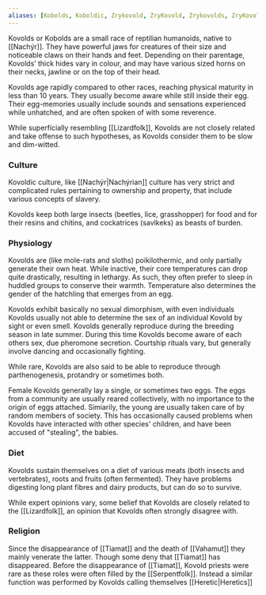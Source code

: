 ```yaml
---
aliases: [Kobolds, Koboldic, Zrykovold, ZryKovold, Zrykovolds, ZryKovolds, Kovoldic, Kovolds]
---
```

Kovolds or Kobolds are a small race of reptilian humanoids, native to [[Nachýr]]. They have powerful jaws for creatures of their size and noticeable claws on their hands and feet. Depending on their parentage, Kovolds’ thick hides vary in colour, and may have various sized horns on their necks, jawline or on the top of their head. 

Kovolds age rapidly compared to other races, reaching physical maturity in less than 10 years. They usually become aware while still inside their egg. Their egg-memories usually include sounds and sensations experienced while unhatched, and are often spoken of with some reverence.

While superficially resembling [[Lizardfolk]], Kovolds are not closely related and take offense to such hypotheses, as Kovolds consider them to be slow and dim-witted.

### Culture
Kovoldic culture, like [[Nachýr|Nachýrian]] culture has very strict and complicated rules pertaining to ownership and property, that include various concepts of slavery. 

Kovolds keep both large insects (beetles, lice, grasshopper) for food and for their resins and chitins,  and cockatrices (savlkeks) as beasts of burden. 

### Physiology
Kovolds are (like mole-rats and sloths) poikilothermic, and only partially generate their own heat. While inactive, their core temperatures can drop quite drastically, resulting in lethargy. As such, they often prefer to sleep in huddled groups to conserve their warmth. Temperature also determines the gender of the hatchling that emerges from an egg.

Kovolds exhibit basically no sexual dimorphism, with even individuals Kovolds usually not able to determine the sex of an individual Kovold by sight or even smell. Kovolds generally reproduce during the breeding season in late summer. During this time Kovolds become aware of each others sex, due pheromone secretion. Courtship rituals vary, but generally involve dancing and occasionally fighting. 

While rare, Kovolds are also said to be able to reproduce through parthenogenesis, protandry or sometimes both.

Female Kovolds generally lay a single, or sometimes two eggs. The eggs from a community are usually reared collectively, with no importance to the origin of eggs attached. Simiarily, the young are usually taken care of by random members of society. This has occasionally caused problems when Kovolds have interacted with other species' children, and have been accused of "stealing", the babies.

### Diet

Kovolds sustain themselves on a diet of various meats (both insects and vertebrates), roots and fruits (often fermented). They have problems digesting long plant fibres and dairy products, but can do so to survive.

While expert opinions vary, some belief that Kovolds are closely related to the [[Lizardfolk]], an opinion that Kovolds often strongly disagree with.

### Religion 
Since the disappearance of [[Tiamat]] and the death of [[Vahamut]] they mainly venerate the latter. Though some deny that [[Tiamat]] has disappeared. Before the disappearance of [[Tiamat]], Kovold priests were rare as these roles were often filled by the [[Serpentfolk]]. Instead a similar function was performed by Kovolds calling themselves [[Heretic|Heretics]]

